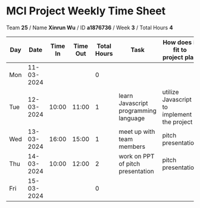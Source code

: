 # MCI Project Weekly Time Sheet

Team **25** / Name **Xinrun Wu** / ID **a1876736** / Week **3** / Total Hours **4**

| Day | Date       | Time In | Time Out | Total Hours | Task | How does it fit to project plan | Outcome/Next action |
| --- | ---------- | ------- | -------- | ----------- | ---- | ------------------------------- | ------------------- |
| Mon | 11-03-2024 |         |          | 0           | | | |
| Tue | 12-03-2024 | 10:00   | 11:00    | 1           | learn Javascript programming language | utilize Javascript to implement the project | understand `import` and `export` |
| Wed | 13-03-2024 | 16:00   | 15:00    | 1           | meet up with team members | pitch presentation | discuss about PPT structure and key topics |
| Thu | 14-03-2024 | 10:00   | 12:00    | 2           | work on PPT of pitch presentation | pitch presentation | write slide parts of Goals and Benifits |
| Fri | 15-03-2024 |         |          | 0           | | | |
